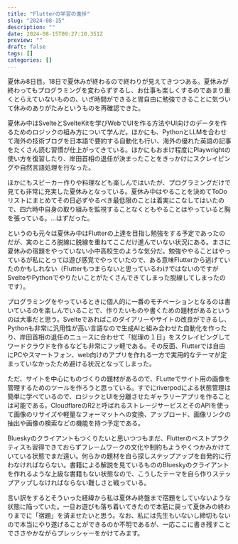 ```yaml
---
title: "Flutterの学習の進捗"
slug: "2024-08-15"
description: ""
date: 2024-08-15T09:27:10.351Z
preview: ""
draft: false
tags: []
categories: []
---
```


<p>夏休み8日目。18日で夏休みが終わるので終わりが見えてきつつある。夏休みが終わってもプログラミングを変わらずするし、お仕事も楽しくするのであまり重くとらえていないものの、いざ時間ができると胃自由に勉強できることに気づいて休みのありがたみというものを再確認できた。</p>
<p>夏休み中はSvelteとSvelteKitを学びWebでUIを作る方法やUI向けのデータを作るためのロジックの組み方について学んだ。ほかにも、PythonとLLMを合わせて海外の技術ブログを日本語で要約する自動化も行い、海外の優れた英語の記事をたくさん読む習慣が仕上がってきている。ほかにもおまけ程度にPlaywrightの使い方を復習したり、岸田首相の退任が決まったことをきっかけにスクレイピングや自然言語処理を行なった。</p>
<p>ほかにもスピーカー作りや料理なども楽しんではいたが、プログラミングだけで見ても非常に充実した夏休みとなっている。夏休み中はやることを決めてToDoリストにまとめてその日必ずやるべき最低限のことは着実にこなしてはいたので、四六時中自身の取り組みを監視することなくともやることはやっていると胸を張っている。...はずだった。</p>
<p>というのも元々は夏休み中はFlutterの上達を目指し勉強をする予定であったのだが、実のところ脱線に脱線を重ねてここだけ進んでいない状況にある。まさに夏休みの宿題をやっていない小中高校生のような気分だ。勉強ややることはやっているが私にとっては遊び感覚でやっていたので、ある意味Flutterから逃げていたのかもしれない（Flutterもつまらないと思っているわけではないのですがSvelteやPythonでやりたいことがたくさんできてしまった脱線してしまったのです）。</p>
<p>プログラミングをやっているときに個人的に一番のモチベーションとなるのは書いているのを楽しんでいることで、作りたいものや書くための題材があるというのは大事だと思う。Svelteであればこのダイアリーやサイトの改良ができるし、Pythonも非常に汎用性が高い言語なので生成AIと組み合わせた自動化を作ったり、岸田首相の退任のニュースに合わせて「総理の１日」をスクレイピングしてワードクラウドを作るなども非常にフッ軽である。その反面、Flutterでは自由にPCやスマートフォン、web向けのアプリを作れる一方で実用的なテーマが定まっていなかったため避ける状況となってしまった。</p>
<p>ただ、サイトを中心にものづくりの題材があるので、FLutteでサイト用の画像を管理するためのツールを作ろうと思っている。すでにriverpodによる状態管理は簡単に学べているので、ロジックとUIを分離させたギャラリーアプリを作ることは可能である。CloudflareのR2と呼ばれるストレージサービスとそのAPIを使って画像のリサイズや軽量なフォーマットへの変換、アップロード、画像リンクの抽出や画像の検索などの機能を持つ予定である。</p>
<p>Blueskyのクライアントもつくりたいと思いつつもまだ、Flutterのベストプラクティスも習得できておらずフレームワークの文化や制約もようやくつかみかけていている状態でまだ遠い。何らかの題材を自ら探しステップアップを自発的に行わなければならない。書籍による解説を見ているもののBlueskyのクライアントを作れるような上級な書籍もない状態なので、こうしたテーマを自ら作りステップアップしなければならない難しさと戦っている。</p>
<p>言い訳をするとそういった経緯から私は夏休み終盤まで宿題をしていないような状態に陥っていた。一旦お遊びも落ち着いてきたので本筋に戻って夏休みの終わりまでに「宿題」を済ませたいと思う。なお、私には先生もいないし締切もないので本当にやり遂げることができるのか不明であるが、一応ここに書き残すことでささやかながらプレッシャーをかけてみます。</p>


